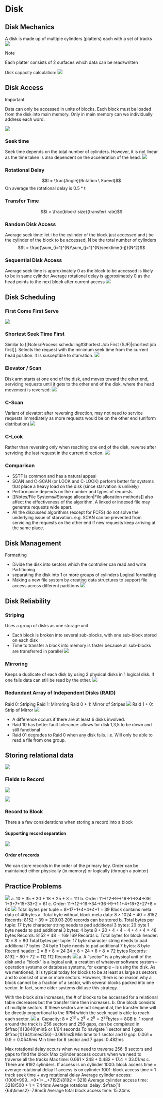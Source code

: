 # Disk
## Disk Mechanics
A disk is made up of multiple cylinders (platters) each with a set of tracks
![](https://i.imgur.com/qm4b2xs.png)
> [!NOTE]
> Each platter consists of 2 surfaces which data can be read/written

Disk capacity calculation:
![](https://i.imgur.com/wMSn43v.png)
## Disk Access
> [!IMPORTANT]
> Data can only be accessed in units of blocks. Each block must be loaded from the disk into main memory. Only in main memory can we individually address each word. 

![](https://i.imgur.com/EXdyzUk.png)
### Seek time
Seek time depends on the total number of cylinders. However, it is not linear as the time taken is also dependent on the acceleration of the head.
![](https://i.imgur.com/u4VI4Vj.png)
### Rotational Delay
$$t = \frac{Angle}{Rotation \ Speed}$$
On average the rotational delay is 0.5 * t
### Transfer Time
$$t = \frac{block\ size}{transfer\ rate}$$
### Random Disk Access
Average seek time: let i be the cylinder of the block just accessed and j be the cylinder of the block to be accessed, N be the total number of cylinders
$$t = \frac{\sum_{i=1}^{N}\sum_{j=1}^{N}seektime(i-j)}{N^2}$$
### Sequential Disk Access
Average seek time is approximately 0 as the block to be accessed is likely to be in same cylinder
Average rotational delay is approximately 0 as the head points to the next block after current access
![](https://i.imgur.com/M0ylOeH.png)
## Disk Scheduling
### First Come First Serve
![](https://i.imgur.com/pvvLUwZ.png)
### Shortest Seek Time First
Similar to [[Notes/Process scheduling#Shortest Job First (SJF)|shortest job first]]. Selects the request with the minimum seek time
from the current head position. It is susceptible to starvation.
![](https://i.imgur.com/GUJ7jRj.png)
### Elevator / Scan
Disk arm starts at one end of the disk, and moves toward the other end, servicing requests until it gets to the other end of the disk, where the head movement is reversed: 
![](https://i.imgur.com/0zMIHDP.png)
### C-Scan
Variant of elevator: after reversing direction, may not need to service requests immediately as more requests would be on the other end (uniform distribution)
![](https://i.imgur.com/6kbfmik.png)
### C-Look
Rather than reversing only when reaching one end of the disk, reverse after servicing the last request in the current direction.
![](https://i.imgur.com/SV3sASO.png)
### Comparison
- SSTF is common and has a natural appeal
- SCAN and C-SCAN (or LOOK and C-LOOK) perform better for systems that place a heavy load on the disk (since starvation is unlikely)
- Performance depends on the number and types of requests
- [[Notes/File Systems#Storage allocation|File allocation methods]] also affect the effectiveness of the algorithm. A linked or indexed file may generate requests wide apart.
- All the discussed algorithms (except for FCFS) do not solve the underlying issue of starvation. e.g. SCAN can be prevented from servicing the requests on the other end if new requests keep arriving at the same place.
## Disk Management
Formatting
- Divide the disk into sectors which the controller can read and write
Partitioning
- separating the disk into 1 or more groups of cylinders
Logical formatting
- Making a new file system by creating data structures to support file access across different partitions
![](https://i.imgur.com/l1rUNxA.png)
## Disk Reliability
### Striping
Uses a group of disks as one storage unit
- Each block is broken into several sub-blocks, with one sub-block stored on each disk
- Time to transfer a block into memory is faster because all sub-blocks are transferred in parallel
![](https://i.imgur.com/e1URc4E.png)
### Mirroring
Keeps a duplicate of each disk by using 2 physical disks in 1 logical disk. If one fails data can still be read by the other.
![](https://i.imgur.com/5eWJTR2.png)
### Redundant Array of Independent Disks (RAID)
Raid 0: Striping
Raid 1: Mirroring
Raid 0 + 1: Mirror of Stripes
![](https://i.imgur.com/U1dHjtf.png) 
Raid 1 + 0: Strip of Mirror
![](https://i.imgur.com/OnqoqHq.png)
- A difference occurs if there are at least 6 disks involved.
- Raid 10 has better fault tolerance: allows for disk 1,3,5 to be down and still functional
- Raid 01 degrades to Raid 0 when any disk fails. i.e. Will only be able to read a file from one group.
## Storing relational data
![](https://i.imgur.com/T38v3NN.png)
### Fields to Record
![](https://i.imgur.com/imcZwDT.png)

![](https://i.imgur.com/sAwIdeR.png)
### Record to Block
There a a few considerations when storing a record into a block
#### Supporting record separation
![](https://i.imgur.com/e0tWpq7.png)
#### Order of records
We can store records in the order of the primary key. Order can be maintained either physically (in memory) or logically (through a pointer)
## Practice Problems
![](https://i.imgur.com/bRiV76y.png)
a. 10 + 35 + 20 + 18 + 25 + 3 = 111
b. Order: 11->12->9->16->1->34->36
	1+3+7+15+33+2 = 61
c. Order: 11->12->16->34->36->9->1
	1+4+18+2+27+8 = 60
![](https://i.imgur.com/3Sg3EMf.png)
Total bytes per tuple = 8+17+1+4+4+4+1 = 39
Block contains meta data of 40bytes
a. 
Total byte without block meta data: $8\times 1024-40=8152$
Records: $8152\div 39=209.03$
209 records can be stored
b.
Total bytes per tuple:
17 byte character string needs to pad additional 3 bytes: 20 byte
1 byte needs to pad additional 3 bytes: 4 byte
$8+20+4+4+4+4+4=48$ bytes
Records: $8152\div 48 = 169$
169 Records
c.
Total bytes for block header:
$10\times 8 = 80$
Total bytes per tuple:
17 byte character string needs to pad additional 7 bytes: 24 byte
1 byte needs to pad additional 7 bytes: 8 byte
Record header: $2\times 8 + 8 = 24$
$24+8+24+8+8=72$ bytes
Records: $8192-80\div 72 = 112$
112 Records
![](https://i.imgur.com/zXULRoB.png)
a. A “sector” is a physical unit of the disk and a “block” is a logical unit, a creation of whatever software system – operation systems or database systems, for example – is using the disk. As we mentioned, it is typical today for blocks to be at least as large as sectors and to consist of one or more sectors. However, there is no reason why a block cannot be a fraction of a sector, with several blocks packed into one sector. In fact, some older systems did use this strategy.

With the block size increases, the # of blocks to be accessed for a relational table decreases but the transfer time then increases.
b. One block consists of multiple sectors. If these sectors are not sequential, the transfer time will be directly proportional to the RPM which the seek head is able to reach each sector.
![](https://i.imgur.com/R6TPaEL.png)
a. 
Capacity: $8\times2^{13}\times2^8\times2^9=2^{33}$bytes = 8GB
b.
1 round around the track is 256 sectors and 256 gaps, can be completed in $\frac{1}{3840}min$ or 1/64 seconds
To navigate 1 sector and 1 gap: $\frac{1}{64\times256}=0.061ms$
Min time to 1 sector and 0 gap: $0.061\times0.9=0.0549ms$ 
Min time for 8 sector and 7 gaps: 0.482ms

Max rotational delay occurs when we need to traverse 256-8 sectors and gaps to find the block
Max cylinder access occurs when we need to traverse all the tracks
Max time: $0.061\times248+0.482+17.4=33.01ms$
c.
There are 8192 cylinders.
If access is on cylinder 1000: block access time = average rotational delay
If access is on cylinder 1001: block access time = 1 track seek time + avg rotational delay
Average cylinder access: (1000+999...+0+1+...+7192)/8192 = 3218
Average cylinder access time: $3218/500+1=7.44ms$
Average  rotational delay: $\frac{1}{64\times2}=7.8ms$
Average total block access time: 15.24ms
